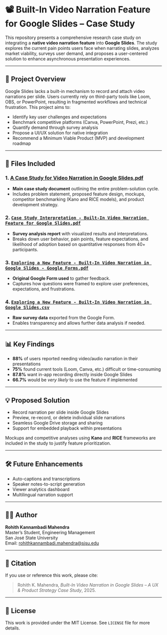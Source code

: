 # 📽️ Built-In Video Narration Feature for Google Slides – Case Study

This repository presents a comprehensive research case study on integrating a **native video narration feature** into **Google Slides**. The study explores the current pain points users face when narrating slides, analyzes market viability, surveys user demand, and proposes a user-centered solution to enhance asynchronous presentation experiences.

---

## 📝 Project Overview

Google Slides lacks a built-in mechanism to record and attach video narrations per slide. Users currently rely on third-party tools like Loom, OBS, or PowerPoint, resulting in fragmented workflows and technical frustration. This project aims to:

- Identify key user challenges and expectations
- Benchmark competitive platforms (Canva, PowerPoint, Prezi, etc.)
- Quantify demand through survey analysis
- Propose a UI/UX solution for native integration
- Recommend a Minimum Viable Product (MVP) and development roadmap

---

## 📁 Files Included

### 1. [**A Case Study for Video Narration in Google Slides.pdf**](https://github.com/Rohith070820/google-slides-video-narration-case-study/blob/main/A%20Case%20Study%20for%20Video%20Narration%20in%20Google%20Slides%20.pdf)
- **Main case study document** outlining the entire problem-solution cycle.
- Includes problem statement, proposed feature design, mockups, competitor benchmarking (Kano and RICE models), and product development strategy.

### 2. [`Case Study Interpretation - Built-In Video Narration Feature for Google Slides.pdf`]([./Case%20Study%20Interpretation-%20Built-In%20Video%20Narration%20Feature%20for%20Google%20Slides.pdf](https://github.com/Rohith070820/google-slides-video-narration-case-study/blob/main/Case%20Study%20Interpretation-%20Built-In%20Video%20Narration%20Feature%20for%20Google%20Slides.pdf))
- **Survey analysis report** with visualized results and interpretations.
- Breaks down user behavior, pain points, feature expectations, and likelihood of adoption based on quantitative responses from 40+ participants.

### 3. [`Exploring a New Feature - Built-In Video Narration in Google Slides - Google Forms.pdf`]([./Exploring%20a%20New%20Feature_%20Built-In%20Video%20Narration%20in%20Google%20Slides%20-%20Google%20Forms.pdf](https://github.com/Rohith070820/google-slides-video-narration-case-study/blob/main/Exploring%20a%20New%20Feature_%20Built-In%20Video%20Narration%20in%20Google%20Slides%20-%20Google%20Forms.pdf))
- **Original Google Form used** to gather feedback.
- Captures how questions were framed to explore user preferences, expectations, and frustrations.

### 4. [`Exploring a New Feature - Built-In Video Narration in Google Slides.csv`]([./Exploring%20a%20New%20Feature:%20Built-In%20Video%20Narration%20in%20Google%20Slides.csv](https://github.com/Rohith070820/google-slides-video-narration-case-study/blob/main/Exploring%20a%20New%20Feature%3A%20Built-In%20Video%20Narration%20in%20Google%20Slides.csv))
- **Raw survey data** exported from the Google Form.
- Enables transparency and allows further data analysis if needed.


---

## 📊 Key Findings

- **88%** of users reported needing video/audio narration in their presentations
- **75%** found current tools (Loom, Canva, etc.) difficult or time-consuming
- **87.8%** want in-app recording directly inside Google Slides
- **66.7%** would be *very likely* to use the feature if implemented

---

## 💡 Proposed Solution

- Record narration per slide inside Google Slides
- Preview, re-record, or delete individual slide narrations
- Seamless Google Drive storage and sharing
- Support for embedded playback within presentations

Mockups and competitive analyses using **Kano** and **RICE** frameworks are included in the study to justify feature prioritization.

---

## 🛠️ Future Enhancements

- Auto-captions and transcriptions
- Speaker notes-to-script generation
- Viewer analytics dashboard
- Multilingual narration support

---

## 🧑‍🎓 Author

**Rohith Kannambadi Mahendra**  
Master’s Student, Engineering Management  
San José State University  
Email: rohithkannambadi.mahendra@sjsu.edu

---

## 📢 Citation

If you use or reference this work, please cite:

> Rohith K. Mahendra, *Built-In Video Narration in Google Slides – A UX & Product Strategy Case Study*, 2025.

---

## 🔗 License

This work is provided under the MIT License. See `LICENSE` file for more details.
